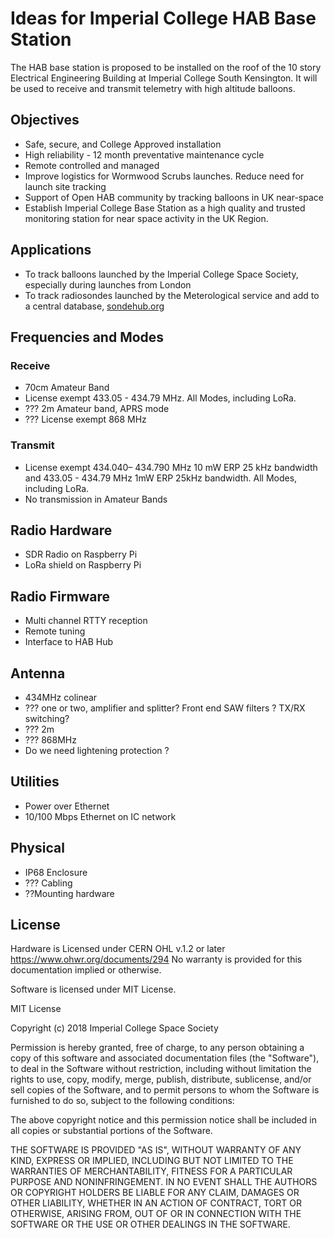 # Ideas for Imperial College HAB Base Station



The HAB base station is proposed to be installed on the roof of the 10 story Electrical Engineering Building at Imperial College South Kensington. 
It will be used to receive and transmit telemetry with high altitude balloons. 

## Objectives
* Safe, secure,  and College Approved installation
* High reliability - 12 month preventative maintenance cycle
* Remote controlled and managed
* Improve logistics for Wormwood Scrubs launches.  Reduce need for launch site tracking
* Support of Open HAB community by tracking balloons in UK near-space
* Establish Imperial College Base Station as a high quality and trusted monitoring station for near space activity in the UK Region.

## Applications
* To track balloons launched by the Imperial College Space Society, especially during launches from London
* To track radiosondes launched by the Meterological service and add to a central database, [sondehub.org](tracker.sondehub.org/)

## Frequencies and Modes

### Receive
* 70cm Amateur Band
* License exempt  433.05 - 434.79 MHz. All Modes, including  LoRa.
*  ??? 2m Amateur band, APRS mode
*  ??? License exempt 868 MHz
### Transmit
* License exempt  434.040– 434.790 MHz 10 mW ERP 25 kHz bandwidth and 433.05 - 434.79 MHz 1mW ERP 25kHz bandwidth. All Modes, including  LoRa.
* No transmission in Amateur Bands



## Radio Hardware
* SDR Radio on Raspberry Pi
* LoRa shield on Raspberry Pi

## Radio Firmware
* Multi channel RTTY reception
* Remote tuning
* Interface to HAB Hub

## Antenna
* 434MHz colinear
* ??? one or two, amplifier and splitter? Front end SAW filters ? TX/RX switching?
* ??? 2m
* ??? 868MHz
* Do we need lightening protection ?


## Utilities
* Power over Ethernet
* 10/100 Mbps Ethernet on IC network

## Physical
* IP68 Enclosure
* ??? Cabling
* ??Mounting hardware



## License

Hardware is Licensed under CERN OHL v.1.2 or later https://www.ohwr.org/documents/294 No warranty is provided for this documentation implied or otherwise.

Software is licensed under MIT License.

MIT License

Copyright (c) 2018 Imperial College Space Society

Permission is hereby granted, free of charge, to any person obtaining a copy of this software and associated documentation files (the "Software"), to deal in the Software without restriction, including without limitation the rights to use, copy, modify, merge, publish, distribute, sublicense, and/or sell copies of the Software, and to permit persons to whom the Software is furnished to do so, subject to the following conditions:

The above copyright notice and this permission notice shall be included in all copies or substantial portions of the Software.

THE SOFTWARE IS PROVIDED "AS IS", WITHOUT WARRANTY OF ANY KIND, EXPRESS OR IMPLIED, INCLUDING BUT NOT LIMITED TO THE WARRANTIES OF MERCHANTABILITY, FITNESS FOR A PARTICULAR PURPOSE AND NONINFRINGEMENT. IN NO EVENT SHALL THE AUTHORS OR COPYRIGHT HOLDERS BE LIABLE FOR ANY CLAIM, DAMAGES OR OTHER LIABILITY, WHETHER IN AN ACTION OF CONTRACT, TORT OR OTHERWISE, ARISING FROM, OUT OF OR IN CONNECTION WITH THE SOFTWARE OR THE USE OR OTHER DEALINGS IN THE SOFTWARE.




























